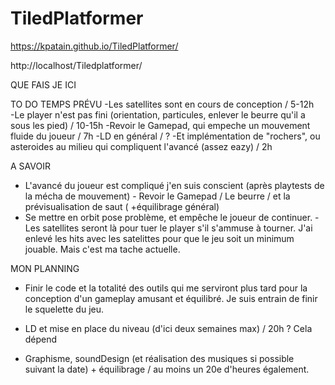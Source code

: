 # TiledPlatformer

 https://kpatain.github.io/TiledPlatformer/
 
http://localhost/Tiledplatformer/


QUE FAIS JE ICI
 
 TO DO                                                                                               TEMPS PRÉVU
   -Les satellites sont en cours de conception                                                       / 5-12h  
   -Le player n'est pas fini (orientation, particules, enlever le beurre qu'il a sous les pied)      / 10-15h
   -Revoir le Gamepad, qui empeche un mouvement fluide du joueur                                     / 7h
   -LD en général                                                                                    / ?
   -Et implémentation de "rochers", ou asteroides au milieu qui compliquent l'avancé (assez eazy)    / 2h
   
 A SAVOIR
   - L'avancé du joueur est compliqué j'en suis conscient (après playtests de la mécha de mouvement) 
         - Revoir le Gamepad / Le beurre / et la prévisualisation de saut ( +équilibrage général)
   - Se mettre en orbit pose problème, et empêche le joueur de continuer.
         - Les satellites seront là pour tuer le player s'il s'ammuse à tourner. J'ai enlevé les hits
           avec les satelittes pour que le jeu soit un minimum jouable. Mais c'est ma tache actuelle.
 
 MON PLANNING
   - Finir le code et la totalité des outils qui me serviront plus tard pour la conception d'un gameplay amusant et équilibré.
     Je suis entrain de finir le squelette du jeu. 
     
   - LD et mise en place du niveau (d'ici deux semaines max)                                         / 20h ? Cela dépend 

   - Graphisme, soundDesign (et réalisation des musiques si possible suivant la date) + équilibrage  / au moins un 20e d'heures également. 
